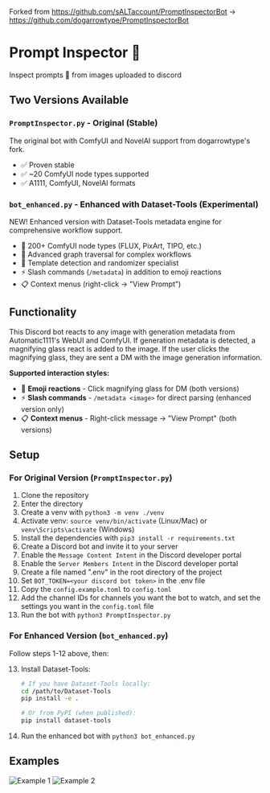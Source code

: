 Forked from https://github.com/sALTaccount/PromptInspectorBot → https://github.com/dogarrowtype/PromptInspectorBot

# Prompt Inspector 🔎
Inspect prompts 🔎 from images uploaded to discord

## Two Versions Available

### **`PromptInspector.py`** - Original (Stable)
The original bot with ComfyUI and NovelAI support from dogarrowtype's fork.
- ✅ Proven stable
- ✅ ~20 ComfyUI node types supported
- ✅ A1111, ComfyUI, NovelAI formats

### **`bot_enhanced.py`** - Enhanced with Dataset-Tools (Experimental)
NEW! Enhanced version with Dataset-Tools metadata engine for comprehensive workflow support.
- 🚀 200+ ComfyUI node types (FLUX, PixArt, TIPO, etc.)
- 🚀 Advanced graph traversal for complex workflows
- 🚀 Template detection and randomizer specialist
- ⚡ Slash commands (`/metadata`) in addition to emoji reactions
- 📋 Context menus (right-click → "View Prompt")

## Functionality

This Discord bot reacts to any image with generation metadata from Automatic1111's WebUI and ComfyUI.
If generation metadata is detected, a magnifying glass react is added to the image. If the user
clicks the magnifying glass, they are sent a DM with the image generation information.

**Supported interaction styles:**
- 🔎 **Emoji reactions** - Click magnifying glass for DM (both versions)
- ⚡ **Slash commands** - `/metadata <image>` for direct parsing (enhanced version only)
- 📋 **Context menus** - Right-click message → "View Prompt" (both versions)

## Setup

### For Original Version (`PromptInspector.py`)

1. Clone the repository
2. Enter the directory
3. Create a venv with `python3 -m venv ./venv`
4. Activate venv: `source venv/bin/activate` (Linux/Mac) or `venv\Scripts\activate` (Windows)
5. Install the dependencies with `pip3 install -r requirements.txt`
6. Create a Discord bot and invite it to your server
7. Enable the `Message Content Intent` in the Discord developer portal
8. Enable the `Server Members Intent` in the Discord developer portal
9. Create a file named ".env" in the root directory of the project
10. Set `BOT_TOKEN=<your discord bot token>` in the .env file
11. Copy the `config.example.toml` to `config.toml`
12. Add the channel IDs for channels you want the bot to watch, and set the settings you want in the `config.toml` file
13. Run the bot with `python3 PromptInspector.py`

### For Enhanced Version (`bot_enhanced.py`)

Follow steps 1-12 above, then:

13. Install Dataset-Tools:
    ```bash
    # If you have Dataset-Tools locally:
    cd /path/to/Dataset-Tools
    pip install -e .

    # Or from PyPI (when published):
    pip install dataset-tools
    ```
14. Run the enhanced bot with `python3 bot_enhanced.py`

## Examples
![Example 1](images/2023-03-09_00-14.png)
![Example 2](images/2023-03-09_00-14_1.png)
